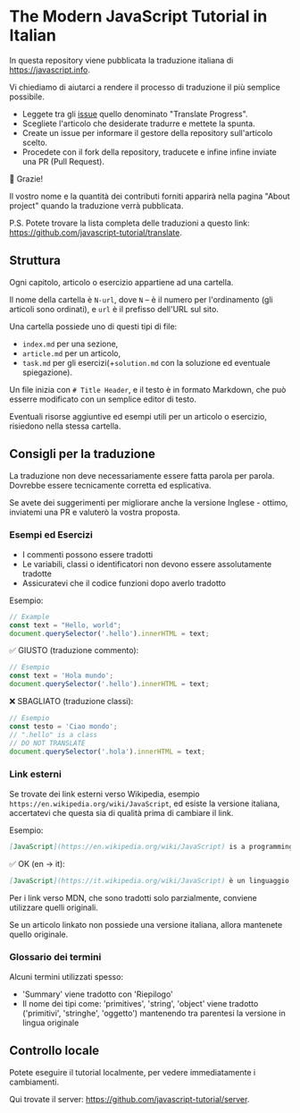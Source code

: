 # The Modern JavaScript Tutorial in Italian

In questa repository viene pubblicata la traduzione italiana di <https://javascript.info>.

Vi chiediamo di aiutarci a rendere il processo di traduzione il più semplice possibile.

- Leggete tra gli [issue](https://github.com/javascript-tutorial/it.javascript.info/issues) quello denominato "Translate Progress".
- Scegliete l'articolo che desiderate tradurre e mettete la spunta.
- Create un issue per informare il gestore della repository sull'articolo scelto.
- Procedete con il fork della repository, traducete e infine infine inviate una PR (Pull Request).

🎉 Grazie!

Il vostro nome e la quantità dei contributi forniti apparirà nella pagina "About project" quando la traduzione verrà pubblicata.

P.S. Potete trovare la lista completa delle traduzioni a questo link: <https://github.com/javascript-tutorial/translate>.

## Struttura

Ogni capitolo, articolo o esercizio appartiene ad una cartella.

Il nome della cartella è `N-url`, dove `N` – è il numero per l'ordinamento (gli articoli sono ordinati), e `url` è il prefisso dell'URL sul sito.

Una cartella possiede uno di questi tipi di file:

- `index.md` per una sezione,
- `article.md` per un articolo,
- `task.md` per gli esercizi(+`solution.md` con la soluzione ed eventuale spiegazione).

Un file inizia con `# Title Header`, e il testo è in formato Markdown, che può esserre modificato con un semplice editor di testo. 

Eventuali risorse aggiuntive ed esempi utili per un articolo o esercizio, risiedono nella stessa cartella.

## Consigli per la traduzione

La traduzione non deve necessariamente essere fatta parola per parola. Dovrebbe essere tecnicamente corretta ed esplicativa.

Se avete dei suggerimenti per migliorare anche la versione Inglese - ottimo, inviatemi una PR e valuterò la vostra proposta.

### Esempi ed Esercizi

- I commenti possono essere tradotti
- Le variabili, classi o identificatori non devono essere assolutamente tradotte
- Assicuratevi che il codice funzioni dopo averlo tradotto

Esempio:

```js
// Example
const text = "Hello, world";
document.querySelector('.hello').innerHTML = text;
```

✅ GIUSTO (traduzione commento):

```js
// Esempio
const text = 'Hola mundo';
document.querySelector('.hello').innerHTML = text;
```

❌ SBAGLIATO (traduzione classi):

```js
// Esempio
const testo = 'Ciao mondo';
// ".hello" is a class
// DO NOT TRANSLATE
document.querySelector('.hola').innerHTML = text;
```

### Link esterni

Se trovate dei link esterni verso Wikipedia, esempio `https://en.wikipedia.org/wiki/JavaScript`, ed esiste la versione italiana, accertatevi che questa sia di qualità prima di cambiare il link.

Esempio:

```md
[JavaScript](https://en.wikipedia.org/wiki/JavaScript) is a programming language.
```

✅ OK (en -> it):

```md
[JavaScript](https://it.wikipedia.org/wiki/JavaScript) è un linguaggio di programmazione.
```

Per i link verso MDN, che sono tradotti solo parzialmente, conviene utilizzare quelli originali.

Se un articolo linkato non possiede una versione italiana, allora mantenete quello originale.

### Glossario dei termini

Alcuni termini utilizzati spesso:

- 'Summary' viene tradotto con 'Riepilogo'
- Il nome dei tipi come: 'primitives', 'string', 'object' viene tradotto ('primitivi', 'stringhe', 'oggetto') mantenendo tra parentesi la versione in lingua originale

## Controllo locale

Potete eseguire il tutorial localmente, per vedere immediatamente i cambiamenti.

Qui trovate il server: <https://github.com/javascript-tutorial/server>. 
